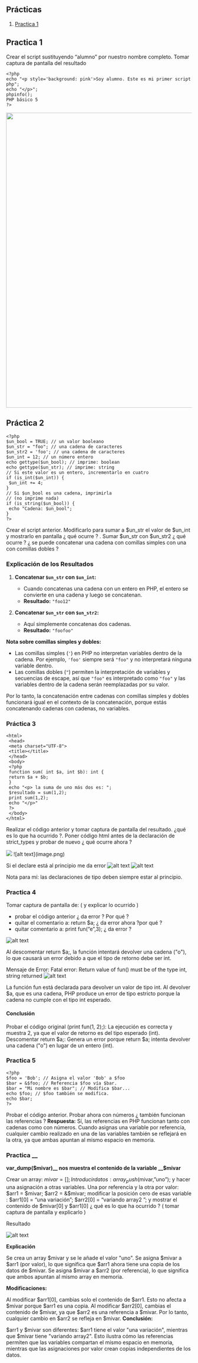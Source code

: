 ## Prácticas
1. [Practica 1](UT1/practica1)  
## Practica 1
Crear el script sustituyendo “alumno” por nuestro
nombre completo. Tomar captura de pantalla del resultado
```
<?php
echo "<p style='background: pink'>Soy alumno. Este es mi primer script php";
echo "</p>";
phpinfo();
PHP básico 5
?>
```

<img src="./practica1/practica1.png" width="800">

## Práctica 2 
```
<?php
$un_bool = TRUE; // un valor booleano
$un_str = "foo"; // una cadena de caracteres
$un_str2 = 'foo'; // una cadena de caracteres
$un_int = 12; // un número entero
echo gettype($un_bool); // imprime: boolean
echo gettype($un_str); // imprime: string
// Si este valor es un entero, incrementarlo en cuatro
if (is_int($un_int)) {
 $un_int += 4;
}
// Si $un_bool es una cadena, imprimirla
// (no imprime nada)
if (is_string($un_bool)) {
 echo "Cadena: $un_bool";
}
?>
```
Crear el script anterior. Modificarlo para sumar a $un_str el valor de $un_int y
mostrarlo en pantalla ¿ qué ocurre ? .
Sumar $un_str con $un_str2 ¿ qué ocurre ? ¿ se puede concatenar una cadena con comillas
simples con una con comillas dobles ?


### Explicación de los Resultados

1. **Concatenar `$un_str` con `$un_int`:**
   - Cuando concatenas una cadena con un entero en PHP, el entero se convierte en una cadena y luego se concatenan.
   - **Resultado:** `"foo12"`

2. **Concatenar `$un_str` con `$un_str2`:**
   - Aquí simplemente concatenas dos cadenas.
   - **Resultado:** `"foofoo"`

**Nota sobre comillas simples y dobles:**

- Las comillas simples (`'`) en PHP no interpretan variables dentro de la cadena. Por ejemplo, `'foo'` siempre será `"foo"` y no interpretará ninguna variable dentro.
- Las comillas dobles (`"`) permiten la interpretación de variables y secuencias de escape, así que `"foo"` es interpretado como `"foo"` y las variables dentro de la cadena serán reemplazadas por su valor.

Por lo tanto, la concatenación entre cadenas con comillas simples y dobles funcionará igual en el contexto de la concatenación, porque estás concatenando cadenas con cadenas, no variables.

### Práctica 3
```
<html>
 <head>
 <meta charset="UTF-8">
 <title></title>
 </head>
 <body>
 <?php
 function sum( int $a, int $b): int {
 return $a + $b;
 }
 echo "<p> la suma de uno más dos es: ";
 $resultado = sum(1,2);
 print sum(1,2);
 echo "</p>"
 ?>
 </body>
</html>
```

Realizar el código anterior y tomar captura de pantalla del resultado. ¿qué es lo
que ha ocurrido ?. Poner código html antes de la declaración de strict_types y probar de
nuevo ¿ qué ocurre ahora ?

<img src="practica3/image-1.png">
   ![alt text](image.png)

   Si el declare está al principio me da error 
   ![alt text](./Practica3/image-2.png)
   ![alt text](./Practica3/image-3.png)

Nota para mí: las declaraciones de tipo deben siempre estar al principio.

### Practica 4
Tomar captura de pantalla de: ( y explicar lo ocurrido )
- probar el código anterior ¿ da error ? Por qué ?
- quitar el comentario a: return $a; ¿ da error ahora ?por qué ?
- quitar comentario a: print fun(“e”,3); ¿ da error ?

![alt text](image.png)

Al descomentar return $a;, la función intentará devolver una cadena ("o"), lo que causará un error debido a que el tipo de retorno debe ser int.

Mensaje de Error:
Fatal error: Return value of fun() must be of the type int, string returned
![alt text](image-1.png)

La función fun está declarada para devolver un valor de tipo int. Al devolver $a, que es una cadena, PHP produce un error de tipo estricto porque la cadena no cumple con el tipo int esperado.

#### Conclusión
Probar el código original (print fun(1, 2);): La ejecución es correcta y muestra 2, ya que el valor de retorno es del tipo esperado (int).
Descomentar return $a;: Genera un error porque return $a; intenta devolver una cadena ("o") en lugar de un entero (int).

### Practica 5
```
<?php
$foo = 'Bob'; // Asigna el valor 'Bob' a $foo
$bar = &$foo; // Referencia $foo vía $bar.
$bar = "Mi nombre es $bar"; // Modifica $bar...
echo $foo; // $foo también se modifica.
echo $bar;
?>
```
Probar el código anterior. Probar ahora con números ¿ también funcionan las
referencias ?
__Respuesta:__ Sí, las referencias en PHP funcionan tanto con cadenas como con números. Cuando asignas una variable por referencia, cualquier cambio realizado en una de las variables también se reflejará en la otra, ya que ambas apuntan al mismo espacio en memoria.

### Practica __
__var_dump($mivar)__ nos muestra el contenido de la variable __$mivar__ 

Crear un array: $mivar = []; Introducir datos: array_push($mivar,”uno”); y hacer una asignación a otras variables. Una por referencia y la otra por valor:  
$arr1 = $mivar;
$arr2 = &$mivar;
modificar la posición cero de esas variable : $arr1[0] = “una variación”; $arr2[0] =
“variando array2 ”;
y mostrar el contenido de $mivar[0] y $arr1[0]
¿ qué es lo que ha ocurrido ? ( tomar captura de pantalla y explicarlo )

Resultado 

![alt text](./images/image.png)

__Explicación__  

Se crea un array $mivar y se le añade el valor "uno".
Se asigna $mivar a $arr1 (por valor), lo que significa que $arr1 ahora tiene una copia de los datos de $mivar.
Se asigna $mivar a $arr2 (por referencia), lo que significa que ambos apuntan al mismo array en memoria.

__Modificaciones:__  

Al modificar $arr1[0], cambias solo el contenido de $arr1. Esto no afecta a $mivar porque $arr1 es una copia.
Al modificar $arr2[0], cambias el contenido de $mivar, ya que $arr2 es una referencia a $mivar. Por lo tanto, cualquier cambio en $arr2 se refleja en $mivar.
__Conclusión:__  

$arr1 y $mivar son diferentes: $arr1 tiene el valor "una variación", mientras que $mivar tiene "variando array2". Esto ilustra cómo las referencias permiten que las variables compartan el mismo espacio en memoria, mientras que las asignaciones por valor crean copias independientes de los datos.